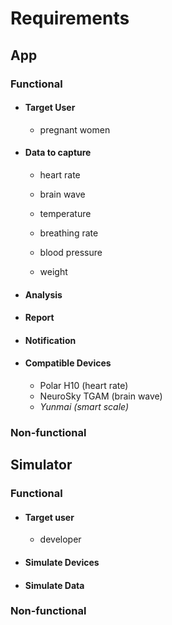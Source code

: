 # Requirements

## App

### Functional

- #### Target User

  - pregnant women

- #### Data to capture

  - heart rate

  - brain wave
  - temperature
  - breathing rate
  - blood pressure

  - weight

- #### Analysis

- #### Report

- #### Notification

- #### Compatible Devices
  - Polar H10 (heart rate)
  - NeuroSky TGAM (brain wave)
  - *Yunmai (smart scale)*

### Non-functional

## Simulator

### Functional

- #### Target user

  - developer

- #### Simulate Devices

- #### Simulate Data

### Non-functional



